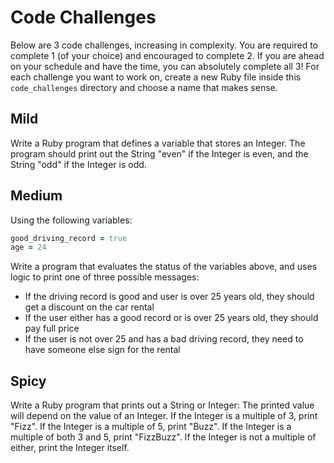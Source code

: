 # Code Challenges

Below are 3 code challenges, increasing in complexity. You are required to complete 1 (of your choice) and encouraged to complete 2. If you are ahead on your schedule and have the time, you can absolutely complete all 3! For each challenge you want to work on, create a new Ruby file inside this `code_challenges` directory and choose a name that makes sense.

## Mild

Write a Ruby program that defines a variable that stores an Integer. The program should print out the String "even" if the Integer is even, and the String "odd" if the Integer is odd.

## Medium

Using the following variables:

```ruby
good_driving_record = true
age = 24
```

Write a program that evaluates the status of the variables above, and uses logic to print one of three possible messages:
- If the driving record is good and user is over 25 years old, they should get a discount on the car rental
- If the user either has a good record or is over 25 years old, they should pay full price
- If the user is not over 25 and has a bad driving record, they need to have someone else sign for the rental

## Spicy

Write a Ruby program that prints out a String or Integer: The printed value will depend on the value of an Integer. If the Integer is a multiple of 3, print "Fizz". If the Integer is a multiple of 5, print "Buzz". If the Integer is a multiple of both 3 and 5, print "FizzBuzz". If the Integer is not a multiple of either, print the Integer itself.
